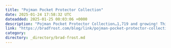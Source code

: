 ```yaml
---
title: "Pojman Pocket Protector Collection"
date: 2025-01-24 17:58:32 UTC
dateadded: 2025-01-25 00:03:06 +0000
description: "Pojman Pocket Protector Collection…1,719 and growing! This is an incredibly gallery of pocket protectors. Design inspiration galore! Via my pal Aaron Draplin"
link: "https://bradfrost.com/blog/link/pojman-pocket-protector-collection/"
category:
directory: _directory/brad-frost.md
---
```

